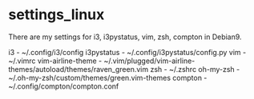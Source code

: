 # settings_linux
There are my settings for i3, i3pystatus, vim, zsh, compton in Debian9. 

i3 - ~/.config/i3/config
i3pystatus - ~/.config/i3pystatus/config.py
vim - ~/.vimrc
vim-airline-theme - ~/.vim/plugged/vim-airline-themes/autoload/themes/raven_green.vim
zsh - ~/.zshrc
oh-my-zsh - ~/.oh-my-zsh/custom/themes/green.vim-themes
compton - ~/.config/compton/compton.conf

